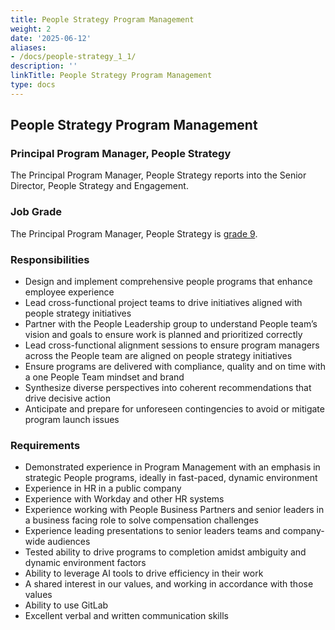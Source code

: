 ```yaml
---
title: People Strategy Program Management
weight: 2
date: '2025-06-12'
aliases:
- /docs/people-strategy_1_1/
description: ''
linkTitle: People Strategy Program Management
type: docs
---
```


## People Strategy Program Management

### Principal Program Manager, People Strategy 

The Principal Program Manager, People Strategy reports into the Senior Director, People Strategy and Engagement.

### Job Grade

The Principal Program Manager, People Strategy is [grade 9](/handbook/total-rewards/compensation/compensation-calculator/#gitlab-job-grades).

### Responsibilities

- Design and implement comprehensive people programs that enhance employee experience
- Lead cross-functional project teams to drive initiatives aligned with people strategy initiatives
- Partner with the People Leadership group to understand People team’s vision and goals to ensure work is planned and prioritized correctly
- Lead cross-functional alignment sessions to ensure program managers across the People team are aligned on people strategy initiatives
- Ensure programs are delivered with compliance, quality and on time with a one People Team mindset and brand
- Synthesize diverse perspectives into coherent recommendations that drive decisive action
- Anticipate and prepare for unforeseen contingencies to avoid or mitigate program launch issues

### Requirements

- Demonstrated experience in Program Management with an emphasis in strategic People programs, ideally in fast-paced, dynamic environment
- Experience in HR in a public company
- Experience with Workday and other HR systems
- Experience working with People Business Partners and senior leaders in a business facing role to solve compensation challenges
- Experience leading presentations to senior leaders teams and company-wide audiences
- Tested ability to drive programs to completion amidst ambiguity and dynamic environment factors
- Ability to leverage AI tools to drive efficiency in their work 
- A shared interest in our values, and working in accordance with those values
- Ability to use GitLab
- Excellent verbal and written communication skills
